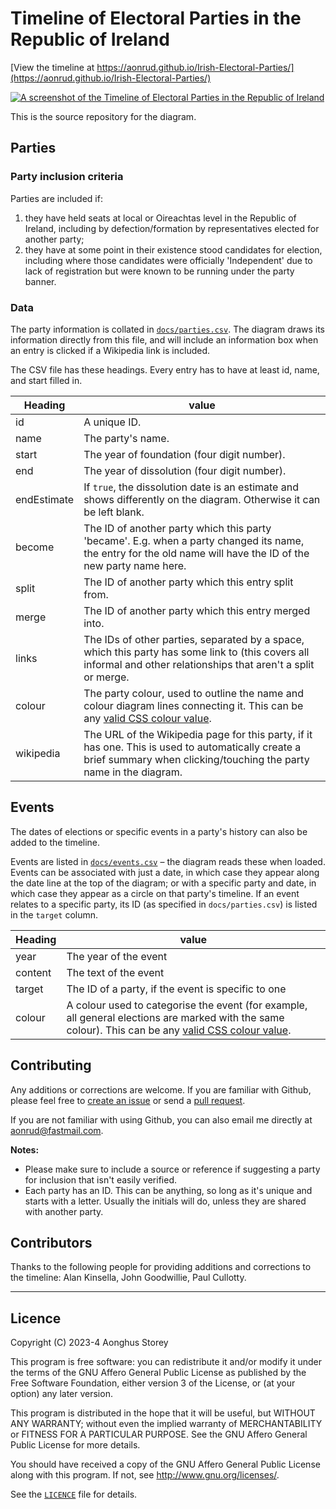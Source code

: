 # Timeline of Electoral Parties in the Republic of Ireland

[View the timeline at https://aonrud.github.io/Irish-Electoral-Parties/](https://aonrud.github.io/Irish-Electoral-Parties/)

[![A screenshot of the Timeline of Electoral Parties in the Republic of Ireland](https://aonrud.github.io/Irish-Electoral-Parties/electoral_parties.png)](https://aonrud.github.io/Irish-Electoral-Parties/)

This is the source repository for the diagram.

## Parties

### Party inclusion criteria

Parties are included if:

1. they have held seats at local or Oireachtas level in the Republic of Ireland, including by defection/formation by representatives elected for another party;
2. they have at some point in their existence stood candidates for election, including where those candidates were officially 'Independent' due to lack of registration but were known to be running under the party banner.

### Data

The party information is collated in [`docs/parties.csv`](docs/parties.csv). The diagram draws its information directly from this file, and will include an information box when an entry is clicked if a Wikipedia link is included.

The CSV file has these headings. Every entry has to have at least id, name, and start filled in.

|Heading|value|
|-------|-----|
|id|A unique ID.|
|name|The party's name.|
|start|The year of foundation (four digit number).|
|end|The year of dissolution (four digit number).|
|endEstimate|If `true`, the dissolution date is an estimate and shows differently on the diagram. Otherwise it can be left blank.|
|become|The ID of another party which this party 'became'. E.g. when a party changed its name, the entry for the old name will have the ID of the new party name here.|
|split|The ID of another party which this entry split from.|
|merge|The ID of another party which this entry merged into.|
|links|The IDs of other parties, separated by a space, which this party has some link to (this covers all informal and other relationships that aren't a split or merge.|
|colour|The party colour, used to outline the name and colour diagram lines connecting it. This can be any [valid CSS colour value](https://developer.mozilla.org/en-US/docs/Web/CSS/color_value).|
|wikipedia|The URL of the Wikipedia page for this party, if it has one. This is used to automatically create a brief summary when clicking/touching the party name in the diagram.|

## Events

The dates of elections or specific events in a party's history can also be added to the timeline.

Events are listed in [`docs/events.csv`](docs/events.csv) – the diagram reads these when loaded. Events can be associated with just a date, in which case they appear along the date line at the top of the diagram; or with a specific party and date, in which case they appear as a circle on that party's timeline. If an event relates to a specific party, its ID (as specified in `docs/parties.csv`) is listed in the `target` column.

|Heading|value|
|-------|-----|
|year|The year of the event|
|content|The text of the event|
|target|The ID of a party, if the event is specific to one|
|colour|A colour used to categorise the event (for example, all general elections are marked with the same colour). This can be any [valid CSS colour value](https://developer.mozilla.org/en-US/docs/Web/CSS/color_value).|

## Contributing

Any additions or corrections are welcome. If you are familiar with Github, please feel free to [create an issue](https://github.com/Aonrud/Irish-Electoral-Parties/issues) or send a [pull request](https://github.com/Aonrud/Irish-Electoral-Parties/pulls).

If you are not familiar with using Github, you can also email me directly at [aonrud@fastmail.com](mailto:aonrud@fastmail.com).

**Notes:**

* Please make sure to include a source or reference if suggesting a party for inclusion that isn't easily verified.
* Each party has an ID. This can be anything, so long as it's unique and starts with a letter. Usually the initials will do, unless they are shared with another party.

## Contributors

Thanks to the following people for providing additions and corrections to the timeline: Alan Kinsella, John Goodwillie, Paul Cullotty.

* * *

## Licence

Copyright (C) 2023-4 Aonghus Storey

This program is free software: you can redistribute it and/or modify
it under the terms of the GNU Affero General Public License as published by
the Free Software Foundation, either version 3 of the License, or
(at your option) any later version.

This program is distributed in the hope that it will be useful,
but WITHOUT ANY WARRANTY; without even the implied warranty of
MERCHANTABILITY or FITNESS FOR A PARTICULAR PURPOSE.  See the
GNU Affero General Public License for more details.

You should have received a copy of the GNU Affero General Public License
along with this program.  If not, see <http://www.gnu.org/licenses/>.

See the [`LICENCE`](LICENCE) file for details.
